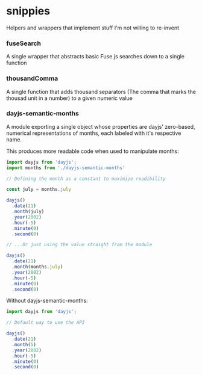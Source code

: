 # snippies
Helpers and wrappers that implement stuff I'm not willing to re-invent

### fuseSearch
A single wrapper that abstracts basic Fuse.js searches down to a single function

### thousandComma
A single function that adds thousand separators (The comma that marks the thousad unit in a number) to a given numeric value

### dayjs-semantic-months
A module exporting a single object whose properties are dayjs' zero-based, numerical representations of months, each labeled with it's respective name.

This produces more readable code when used to manipulate months:
```javascript
import dayjs from 'dayjs';
import months from './dayjs-semantic-months'

// Defining the month as a constant to maximize readibility

const july = months.july

dayjs()
  .date(21)
  .month(july)
  .year(2002)
  .hour(-5)
  .minute(0)
  .second(0)

// ...Or just using the value straight from the module

dayjs()
  .date(21)
  .month(months.july)
  .year(2002)
  .hour(-5)
  .minute(0)
  .second(0)
```
Without dayjs-semantic-months:

```javascript
import dayjs from 'dayjs';

// Default way to use the API

dayjs()
  .date(21)
  .month(5)
  .year(2002)
  .hour(-5)
  .minute(0)
  .second(0)
```
